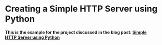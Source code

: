 # Creating a Simple HTTP Server using Python
__This is the example for the project discussed in the blog post: [Simple HTTP Server using Python](https://codefires.com/creating-a-simple-http-server-using-python/)__